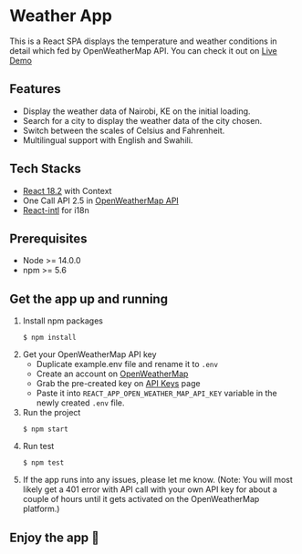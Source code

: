 # **Weather App**
This is a React SPA displays the temperature and weather conditions in detail which fed by OpenWeatherMap API.
You can check it out on [Live Demo](https://multilingual-weather-app.netlify.app/)
## Features
- Display the weather data of Nairobi, KE on the initial loading.
- Search for a city to display the weather data of the city chosen.
- Switch between the scales of Celsius and Fahrenheit.
- Multilingual support with English and Swahili.

## Tech Stacks
- [React 18.2](https://legacy.reactjs.org/docs/getting-started.html) with Context
- One Call API 2.5 in [OpenWeatherMap API](https://openweathermap.org/api/one-call-api)
- [React-intl](https://formatjs.github.io/docs/react-intl/) for i18n

## Prerequisites 
- Node >= 14.0.0 
- npm >= 5.6
## Get the app up and running
1. Install npm packages
    ```
    $ npm install
    ```
2. Get your OpenWeatherMap API key
    - Duplicate example.env file and rename it to `.env`
    - Create an account on [OpenWeatherMap](https://home.openweathermap.org/)
    - Grab the pre-created key on [API Keys](https://home.openweathermap.org/api_keys) page
    - Paste it into `REACT_APP_OPEN_WEATHER_MAP_API_KEY` variable in the newly created `.env` file.
3. Run the project
    ```
    $ npm start
    ```
4. Run test
    ```
    $ npm test
    ```
5. If the app runs into any issues, please let me know. (Note: You will most likely get a 401 error with API call with your own API key for about a couple of hours until it gets activated on the OpenWeatherMap platform.)

## **Enjoy the app 🚀**
